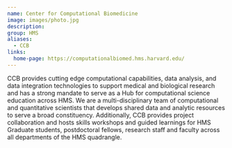 ```yaml
---
name: Center for Computational Biomedicine
image: images/photo.jpg
description:
group: HMS
aliases:
  - CCB
links:
  home-page: https://computationalbiomed.hms.harvard.edu/
---
```


CCB provides cutting edge computational capabilities, data analysis, and data integration technologies to support medical and biological research and has a strong mandate to serve as a Hub for computational science education across HMS. We are a multi-disciplinary team of computational and quantitative scientists that develops shared data and analytic resources to serve a broad constituency. Additionally, CCB provides project collaboration and hosts skills workshops and guided learnings for HMS Graduate students, postdoctoral fellows, research staff and faculty across all departments of the HMS quadrangle. 